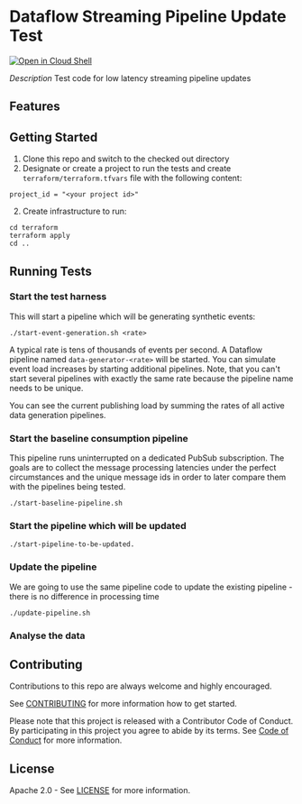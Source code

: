 # Dataflow Streaming Pipeline Update Test 

[![Open in Cloud Shell](https://gstatic.com/cloudssh/images/open-btn.svg)](https://ssh.cloud.google.com/cloudshell/editor?cloudshell_git_repo=GITHUB_URL)

*Description*
Test code for low latency streaming pipeline updates

## Features

## Getting Started
1. Clone this repo and switch to the checked out directory
2. Designate or create a project to run the tests and create `terraform/terraform.tfvars` file with the following content:
```text
project_id = "<your project id>"
```
2. Create infrastructure to run:
```shell
cd terraform
terraform apply
cd ..
```

## Running Tests
### Start the test harness
This will start a pipeline which will be generating synthetic events:

```shell
./start-event-generation.sh <rate>
```

A typical rate is tens of thousands of events per second. A Dataflow pipeline named `data-generator-<rate>`
will be started. You can simulate event load increases by starting additional pipelines. Note, that you can't start
several pipelines with exactly the same rate because the pipeline name needs to be unique.

You can see the current publishing load by summing the rates of all active data generation pipelines.

### Start the baseline consumption pipeline
This pipeline runs uninterrupted on a dedicated PubSub subscription. The goals are to collect the message
processing latencies under the perfect circumstances and the unique message ids in order to later compare them with
the pipelines being tested.

```shell
./start-baseline-pipeline.sh
```

### Start the pipeline which will be updated

```shell
./start-pipeline-to-be-updated.
```

### Update the pipeline
We are going to use the same pipeline code to update the existing pipeline - there is no difference
in processing time

```shell
./update-pipeline.sh
```

### Analyse the data


## Contributing

Contributions to this repo are always welcome and highly encouraged.

See [CONTRIBUTING](CONTRIBUTING.md) for more information how to get started.

Please note that this project is released with a Contributor Code of Conduct. By participating in
this project you agree to abide by its terms. See [Code of Conduct](CODE_OF_CONDUCT.md) for more
information.

## License

Apache 2.0 - See [LICENSE](LICENSE) for more information.